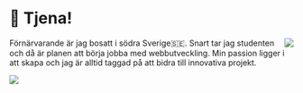 
# 👋 Tjena!

<img align="right" src="https://github-readme-stats.vercel.app/api/top-langs/?username=Balazs-topg&layout=compact&theme=dark"/>

Förnärvarande är jag bosatt i södra Sverige🇸🇪. Snart tar jag studenten och då är planen att börja jobba med webbutveckling. Min passion ligger i att skapa och jag är alltid taggad på att bidra till innovativa projekt.

<img align="left" src="https://skillicons.dev/icons?i=ts,js,html,css,react,nextjs,astro,vite,express,nodejs,bun,tailwind,mongodb,mysql,postgresql,vscode,git,github,postman,docker,vercel,ps&perline=8"/>
